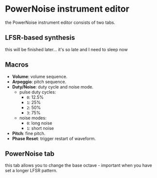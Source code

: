 # PowerNoise instrument editor

the PowerNoise instrument editor consists of two tabs.

## LFSR-based synthesis

this will be finished later... it's so late and I need to sleep now

## Macros

- **Volume**: volume sequence.
- **Arpeggio**: pitch sequence.
- **Duty/Noise**: duty cycle and noise mode.
  - pulse duty cycles:
    - `0`: 12.5%
    - `1`: 25%
    - `2`: 50%
    - `3`: 75%
  - noise modes:
    - `0`: long noise
    - `1`: short noise
- **Pitch**: fine pitch.
- **Phase Reset**: trigger restart of waveform.

## PowerNoise tab

this tab allows you to change the base octave - important when you have set a longer LFSR pattern.
